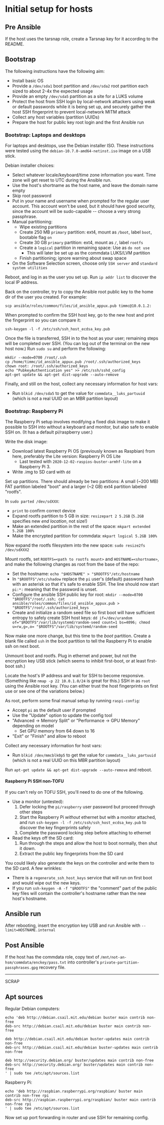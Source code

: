 # Initial setup for hosts

## Pre Ansible

If the host uses the tarsnap role, create a Tarsnap key for it
according to the README.


## Bootstrap

The following instructions have the following aim:

- Install basic OS
- Provide a `/dev/sda1` boot partition and `/dev/sda2` root partition
  each sized to about 2-4x the expected usage
- Provide an empty `/dev/sda5` partition as a site for a LUKS volume
- Protect the host from SSH login by local-network attackers using
  weak or default passwords while it is being set up, and securely
  gather the host SSH fingerprint to prevent local-network MITM attack
- Collect any host variables (partition UUIDs)
- Prepare the host for public key root login and the first Ansible run


### Bootstrap: Laptops and desktops

For laptops and desktops, use the Debian installer ISO. These
instructions were tested using the `debian-10.7.0-amd64-netinst.iso`
image on a USB stick.

Debian installer choices:

- Select whatever locale/keyboard/time zone information you want. Time
  zone will get reset to UTC during the Ansible run.
- Use the host's shortname as the host name, and leave the domain name
  empty
- Skip root password
- Put in your name and username when prompted for the regular user
  account. This account won't be used, but it should have good
  security, since the account will be sudo-capable -- choose a very
  strong passphrase.
- Manual partitioning:
    - Wipe existing partitions
    - Create 250 MB `primary` partition: ext4, mount as `/boot`, label
      `boot`, bootable flag `on`
    - Create 30 GB `primary` partition: ext4, mount as `/`, label `rootfs`
    - Create a `logical` partition in remaining space: Use as `do not use`
        - This will later be set up as the commdata LUKS/LVM partition
    - Finish partitioning; ignore warning about swap space
- On the Software Selection screen, choose only `SSH server` and
  `standard system utilities`

Reboot, and log in as the user you set up. Run `ip addr list` to
discover the local IP address.

Back on the controller, try to copy the Ansible root public key to the
home dir of the user you created. For example:

```
scp ansible/roles/common/files/id_ansible_appux.pub timmc@10.0.1.2:
```

When prompted to confirm the SSH host key, go to the new host and
print the fingerprint so you can compare it:

```
ssh-keygen -l -f /etc/ssh/ssh_host_ecdsa_key.pub
```

Once the file is transferred, SSH in to the host as your user;
remaining steps will be completed over SSH. (You can log out of the
terminal on the new host now.) Run `sudo su` and perform the
following:

```
mkdir --mode=0700 /root/.ssh
cp /home/timmc/id_ansible_appux.pub /root/.ssh/authorized_keys
chown root: /root/.ssh/authorized_keys
echo "PubkeyAuthentication yes" >> /etc/ssh/sshd_config
apt-get update && apt-get dist-upgrade --auto-remove
```

Finally, and still on the host, collect any necessary information for
host vars:

- Run `blkid /dev/sda5` to get the value for `commdata__luks_partuuid`
  (which is not a real UUID on an MBR partition layout)


### Bootstrap: Raspberry Pi

The Raspberry Pi setup involves modifying a fixed disk image to make
it possible to SSH into without a keyboard and monitor, but also safe
to enable SSH on. (It has a default pi/raspberry user.)

Write the disk image:

- Download latest Raspberry Pi OS (previously known as Raspbian) from
  here, preferably the Lite version: Raspberry Pi OS Lite
    - Last tested with `2020-12-02-raspios-buster-armhf-lite` on a
      Raspberry Pi 3.
- Write .img to SD card with `dd`

Set up partitions. There should already be two partitions: A small
(~200 MB) FAT partition labeled "boot" and a larger (~2 GB) ext4
partition labeled "rootfs".

In `sudo parted /dev/sdXXX`:

- `print` to confirm correct device
- Expand rootfs partition to 5 GB in size: `resizepart 2 5.2GB`
  (`5.2GB` specifies new *end location*, not size!)
- Make an extended partition in the rest of the space:
  `mkpart extended 5.2GB 100%`
- Make the encrypted partition for commdata:
  `mkpart logical 5.2GB 100%`

Now expand the rootfs filesystem into the new space:
`sudo resize2fs /dev/sdXXX2`

Mount rootfs, set `ROOTFS=<path to rootfs mount>` and
`HOSTNAME=<shortname>`, and make the following changes as root from
the base of the repo:

- Set the hostname:
  `echo "$HOSTNAME" > "$ROOTFS"/etc/hostname`
- In `"$ROOTFS"/etc/shadow` replace the `pi` user's (default) password
  hash with an asterisk so that it's safe to enable SSH. The line
  should now start `pi:*:` meaning that the password is unset.
- Configure the ansible SSH public key for root:
  `mkdir --mode=0700 "$ROOTFS"/root/.ssh; cat ansible/roles/common/files/id_ansible_appux.pub > "$ROOTFS"/root/.ssh/authorized_keys`
- Create and initialize a random seed file so first boot will have
  sufficient entropy to safely create SSH host keys:
  `dd if=/dev/urandom of="$ROOTFS"/var/lib/systemd/random-seed count=1 bs=4096; chmod u=rw,g=,o= "$ROOTFS"/var/lib/systemd/random-seed`

Now make one more change, but this time to the *boot*
partition. Create a blank file called `ssh` in the boot partition to
tell the Raspberry Pi to enable ssh on next boot.

Unmount boot and rootfs. Plug in ethernet and power, but not the
encryption key USB stick (which seems to inhibit first-boot, or at
least first-boot ssh.)

Locate the host's IP address and wait for SSH to become responsive.
(Something like `nmap -p 22 10.0.1.0/24` is great for this.)
SSH in as `root` using the Ansible root key. (You can
either trust the host fingerprints on first use or see one of the
variations below.)

As root, perform some final manual setup by running `raspi-config`:

- Accept `pi` as the default user if prompted
- Use the "Update" option to update the config tool
- "Advanced -> Memory Split" or "Performance -> GPU Memory" depending
  on model
    - Set GPU memory from 64 down to 16
- "Exit" or "Finish" and allow to reboot

Collect any necessary information for host vars:

- Run `blkid /dev/mmcblk0p5` to get the value for `commdata__luks_partuuid`
  (which is not a real UUID on this MBR partition layout)

Run `apt-get update && apt-get dist-upgrade --auto-remove` and reboot.

#### Raspberry Pi SSH non-TOFU

If you can't rely on TOFU SSH, you'll need to do one of the
following.

- Use a monitor (untested):
    1. Defer locking the `pi/raspberry` user password but proceed
       through other steps
    2. Start the Raspberry Pi *without* ethernet but with a monitor
       attached, and run `ssh-keygen -l -f /etc/ssh/ssh_host_ecdsa_key.pub`
       to discover the key fingerprints safely
    3. Complete the password locking step before attaching to ethernet
- Read the keys off the SD card:
    1. Run through the steps and allow the host to boot normally, then
       shut it down.
    2. Extract the public key fingerprints from the SD card

You could likely also generate the keys on the controller and write them to the SD card. A few wrinkles:

- There is a `regenerate_ssh_host_keys` service that will run on first
  boot and would wipe out the new keys.
- If you run `ssh-keygen -A -f "$ROOTFS"` the "comment" part of the
  public key files will contain the controller's hostname rather than
  the new host's hostname.


## Ansible run

After rebooting, insert the encryption key USB and run Ansible with
`--limit=HOSTNAME.internal`


## Post Ansible

If the host has the commdata role, copy text of
`/mnt/not-an-hsm/commdata/enckey/pass.txt` into controller's
`private-partition-passphrases.gpg` recovery file.



-------------
SCRAP

## Apt sources

Regular Debian computers:

```
echo 'deb http://debian.csail.mit.edu/debian buster main contrib non-free
deb-src http://debian.csail.mit.edu/debian buster main contrib non-free

deb http://debian.csail.mit.edu/debian buster-updates main contrib non-free
deb-src http://debian.csail.mit.edu/debian buster-updates main contrib non-free

deb http://security.debian.org/ buster/updates main contrib non-free
deb-src http://security.debian.org/ buster/updates main contrib non-free
' | sudo tee /etc/apt/sources.list
```

Raspberry Pi:

```
echo 'deb http://raspbian.raspberrypi.org/raspbian/ buster main contrib non-free rpi
deb-src http://raspbian.raspberrypi.org/raspbian/ buster main contrib non-free rpi
' | sudo tee /etc/apt/sources.list
```

Now set up port forwarding in router and use SSH for remaining config.
